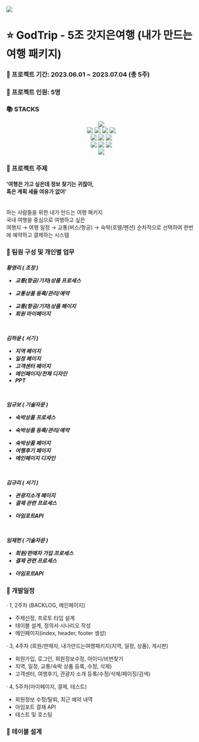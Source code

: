 <img src="https://capsule-render.vercel.app/api?type=wave&color=auto&height=300&section=header&text=FINAL%20PROJECT&fontSize=90" />

# ⭐ GodTrip - 5조 갓지은여행 (내가 만드는 여행 패키지)

### 📅 프로젝트 기간: 2023.06.01 ~ 2023.07.04 (총 5주)<br>
### 👧 프로젝트 인원: 5명

<div align=left><h3>📚 STACKS</h3></div>
<div align=center> 
  <img src="https://img.shields.io/badge/java-007396?style=for-the-badge&logo=java&logoColor=white"> 
  <br>
  <img src="https://img.shields.io/badge/html5-E34F26?style=for-the-badge&logo=html5&logoColor=white"> 
  <img src="https://img.shields.io/badge/css-1572B6?style=for-the-badge&logo=css3&logoColor=white"> 
  <img src="https://img.shields.io/badge/javascript-F7DF1E?style=for-the-badge&logo=javascript&logoColor=black"> 
  <img src="https://img.shields.io/badge/jquery-0769AD?style=for-the-badge&logo=jquery&logoColor=white">
  <br>
  <img src="https://img.shields.io/badge/oracle-F80000?style=for-the-badge&logo=oracle&logoColor=white"> 
  <img src="https://img.shields.io/badge/mysql-4479A1?style=for-the-badge&logo=mysql&logoColor=white"> 
  <img src="https://img.shields.io/badge/mariaDB-003545?style=for-the-badge&logo=mariaDB&logoColor=white"> 
  <br>
  <img src="https://img.shields.io/badge/spring-6DB33F?style=for-the-badge&logo=spring&logoColor=white"> 
  <img src="https://img.shields.io/badge/bootstrap-7952B3?style=for-the-badge&logo=bootstrap&logoColor=white">
  <img src="https://img.shields.io/badge/visualstudiocode-007ACC?style=for-the-badge&logo=visualstudiocode&logoColor=white">
  <br>
  <img src="https://img.shields.io/badge/github-181717?style=for-the-badge&logo=github&logoColor=white">
  <br>
</div>


### 📌 프로젝트 주제
<h4>'여행은 가고 싶은데
정보 찾기는 귀찮아,<br>
혹은 계획 세울 여유가 없어'</h4><br>
하는 사람들을 위한 내가 만드는 여행 패키지<br>
국내 여행을 중심으로 여행하고 싶은<br>
여행지 → 여행 일정 → 교통(버스/항공) → 숙박(호텔/펜션)
순차적으로 선택하여 한번에 예약하고 결제하는 시스템


### 📌 팀원 구성 및 개인별 업무
<h5>
  
황영리 ( 조장 )
- 교통(항공/기차)상품 프로세스
* 교통상품 등록/관리/예약
- 교통(항공/기차)상품 페이지
- 회원 마이페이지
<br>

김하윤 ( 서기 )
- 지역 페이지
- 일정 페이지
- 고객센터 페이지
- 메인페이지/전체 디자인
- PPT
<br>

임규보 ( 기술자문 )
- 숙박상품 프로세스
* 숙박상품 등록/관리/예약
- 숙박상품 페이지
- 여행후기 페이지
- 메인페이지 디자인
<br>

김규리 ( 서기 )
- 관광지소개 페이지
- 결제 관련 프로세스
* 아임포트API
<br>

임재헌 ( 기술자문 )
- 회원/판매자 가입 프로세스
- 결제 관련 프로세스
* 아임포트API
</h5>

### 📌 개발일정
· 1, 2주차 (BACKLOG, 메인페이지)
- 주제선정, 프로토 타입 설계
- 테이블 설계, 정의서·시나리오 작성
- 메인페이지(index, header, footer 생성)

· 3, 4주차 (회원/판매자, 내가만드는여행패키지(지역, 일정, 상품), 게시판)
- 회원가입, 로그인, 회원정보수정, 아이디/비번찾기
- 지역, 일정, 교통/숙박 상품 등록, 수정, 삭제)
- 고객센터, 여행후기, 관광지 소개 등록/수정/삭제/페이징/검색)

· 4, 5주차(마이페이지, 결제, 테스트)
- 회원정보 수정/탈퇴, 최근 예약 내역
- 아임포트 결제 API
- 테스트 및 호스팅

### 📌 테이블 설계
